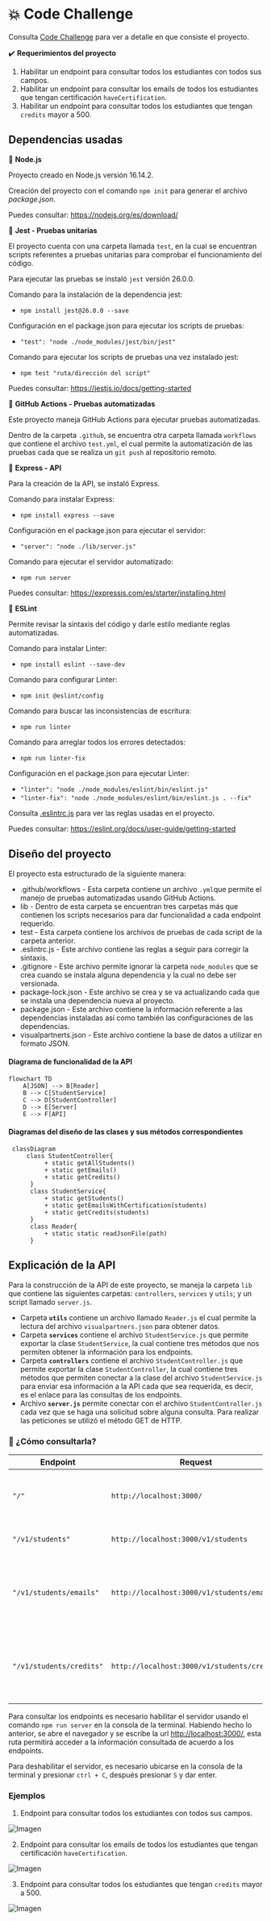 # 💥 Code Challenge 

Consulta [Code Challenge](https://github.com/LaunchX-InnovaccionVirtual/MissionNodeJS/blob/main/semanas/semana_4/5_code_challenge.md) para ver a detalle en que consiste el proyecto.

✔️ **Requerimientos del proyecto**

1. Habilitar un endpoint para consultar todos los estudiantes con todos sus campos.
2. Habilitar un endpoint para consultar los emails de todos los estudiantes que tengan certificación `haveCertification`.
3. Habilitar un endpoint para consultar todos los estudiantes que tengan `credits` mayor a 500.

## Dependencias usadas 

🎯 **Node.js**

Proyecto creado en Node.js versión 16.14.2.

Creación del proyecto con el comando `npm init` para generar el archivo *package.json*.

Puedes consultar: <https://nodejs.org/es/download/>

🎯 **Jest - Pruebas unitarias**

El proyecto cuenta con una carpeta llamada `test`, en la cual se encuentran scripts referentes a pruebas unitarias para comprobar el funcionamiento del código. 

Para ejecutar las pruebas se instaló `jest` versión 26.0.0.

Comando para la instalación de la dependencia jest: 
+ `npm install jest@26.0.0 --save`
  
Configuración en el package.json para ejecutar los scripts de pruebas: 
+ `"test": "node ./node_modules/jest/bin/jest"`

Comando para ejecutar los scripts de pruebas una vez instalado jest: 
+ `npm test "ruta/dirección del script"`

Puedes consultar: <https://jestjs.io/docs/getting-started>

🎯 **GitHub Actions - Pruebas automatizadas**

Este proyecto maneja GitHub Actions para ejecutar pruebas automatizadas.

Dentro de la carpeta `.github`, se encuentra otra carpeta llamada `workflows` que contiene el archivo `test.yml`, el cual permite la automatización de las pruebas cada que se realiza un `git push` al repositorio remoto.

🎯 **Express - API**

Para la creación de la API, se instaló Express.

Comando para instalar Express:
+ `npm install express --save`

Configuración en el package.json para ejecutar el servidor:
+  `"server": "node ./lib/server.js"`

Comando para ejecutar el servidor automatizado:
+ `npm run server`

Puedes consultar: <https://expressjs.com/es/starter/installing.html>

🎯 **ESLint**

Permite revisar la sintaxis del código y darle estilo mediante reglas automatizadas.

Comando para instalar Linter:
+ `npm install eslint --save-dev`

Comando para configurar Linter:
+ `npm init @eslint/config`
  
Comando para buscar las inconsistencias de escritura:
+ `npm run linter`

Comando para arreglar todos los errores detectados:
+ `npm run linter-fix`

Configuración en el package.json para ejecutar Linter:
+  `"linter": "node ./node_modules/eslint/bin/eslint.js"`
+  `"linter-fix": "node ./node_modules/eslint/bin/eslint.js . --fix"`

Consulta [.eslintrc.js](https://github.com/DanielaBeltranCruz/Code-Challenge/blob/master/.eslintrc.js) para ver las reglas usadas en el proyecto. 

Puedes consultar: <https://eslint.org/docs/user-guide/getting-started>

## Diseño del proyecto

El proyecto esta estructurado de la siguiente manera:
+ .github/workflows - Esta carpeta contiene un archivo `.yml`que permite el manejo de pruebas automatizadas usando GitHub Actions.
+ lib - Dentro de esta carpeta se encuentran tres carpetas más que contienen los scripts necesarios para dar funcionalidad a cada endpoint requerido.
+ test - Esta carpeta contiene los archivos de pruebas de cada script de la carpeta anterior.
+ .eslintrc.js - Este archivo contiene las reglas a seguir para corregir la sintaxis.
+ .gitignore - Este archivo permite ignorar la carpeta `node_modules` que se crea cuando se instala alguna dependencia y la cual no debe ser versionada. 
+ package-lock.json - Este archivo se crea y se va actualizando cada que se instala una dependencia nueva al proyecto.
+ package.json - Este archivo contiene la información referente a las dependencias instaladas así como también las configuraciones de las dependencias.
+ visualpartnerts.json - Este archivo contiene la base de datos a utilizar en formato JSON.

#### Diagrama de funcionalidad de la API

```mermaid
flowchart TD
    A[JSON] --> B[Reader]
    B --> C[StudentService]
    C --> D[StudentController]
    D --> E[Server]
    E --> F[API]
```
#### Diagramas del diseño de las clases y sus métodos correspondientes

```mermaid
 classDiagram
     class StudentController{
          + static getAllStudents()
          + static getEmails()
          + static getCredits()
      }
      class StudentService{
          + static getStudents()
          + static getEmailsWithCertification(students)
          + static getCredits(students)
      }
      class Reader{
          + static static readJsonFile(path)
      }
```

## Explicación de la API

Para la construcción de la API de este proyecto, se maneja la carpeta `lib` que contiene las siguientes carpetas: `controllers`, `services` y `utils`; y un script llamado `server.js`.

+ Carpeta **`utils`** contiene un archivo llamado `Reader.js` el cual permite la lectura del archivo `visualpartners.json` para obtener datos.
+ Carpeta **`services`** contiene el archivo `StudentService.js` que permite exportar la clase `StudentService`, la cual contiene tres métodos que nos permiten obtener la información para los endpoints.
+ Carpeta **`controllers`** contiene el archivo `StudentController.js` que permite exportar la clase `StudentController`, la cual contiene tres métodos que permiten conectar a la clase del archivo `StudentService.js` para enviar esa información a la API cada que sea requerida, es decir, es el enlace para las consultas de los endpoints.
+ Archivo **`server.js`** permite conectar con el archivo `StudentController.js` cada vez que se haga una solicitud sobre alguna consulta. Para realizar las peticiones se utilizó el método GET de HTTP.

### 📍 ¿Cómo consultarla?

| Endpoint | Request | Response |
|---|---|---|
| `"/"` | `http://localhost:3000/` | Mensaje "Code Challenge Api, Welcome!" |
| `"/v1/students"` | `http://localhost:3000/v1/students` | Regresa todos los estudiantes |
| `"/v1/students/emails"` | `http://localhost:3000/v1/students/emails` | Regresa una lista con los emails de los estudiantes que tienen certificación |
| `"/v1/students/credits"` | `http://localhost:3000/v1/students/credits` | Regresa una lista de los estudiantes que tengan créditos mayor a 500 |

Para consultar los endpoints es necesario habilitar el servidor usando el comando `npm run server` en la consola de la terminal. Habiendo hecho lo anterior, se abre el navegador y se escribe la url <http://localhost:3000/>, esta ruta permitirá acceder a la información consultada de acuerdo a los endpoints.

Para deshabilitar el servidor, es necesario ubicarse en la consola de la terminal y presionar `ctrl + C`, después presionar `S` y dar enter.

### Ejemplos

1. Endpoint para consultar todos los estudiantes con todos sus campos.
   
![Imagen](https://github.com/DanielaBeltranCruz/Code-Challenge/blob/master/images/endpoint_01.PNG)

2. Endpoint para consultar los emails de todos los estudiantes que tengan certificación `haveCertification`.

![Imagen](https://github.com/DanielaBeltranCruz/Code-Challenge/blob/master/images/endpoint_02.PNG)

3. Endpoint para consultar todos los estudiantes que tengan `credits` mayor a 500.

![Imagen](https://github.com/DanielaBeltranCruz/Code-Challenge/blob/master/images/endpoint_03.PNG)


